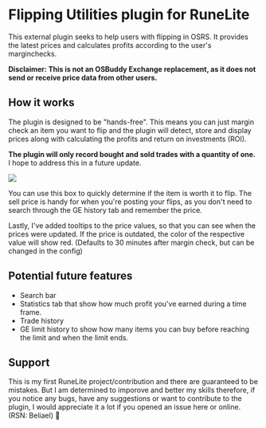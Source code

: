 # Flipping Utilities plugin for RuneLite
This external plugin seeks to help users with flipping in OSRS. It provides the latest prices and calculates profits according to the user's marginchecks.

**Disclaimer: This is not an OSBuddy Exchange replacement, as it does not send or receive price data from other users.**

## How it works
The plugin is designed to be "hands-free". This means you can just margin check an item you want to flip and the plugin will detect, store and display prices along with calculating the profits and return on investments (ROI).

**The plugin will only record bought and sold trades with a quantity of one.** I hope to address this in a future update.

![](demo.gif)

You can use this box to quickly determine if the item is worth it to flip. The sell price is handy for when you're posting your flips, as you don't need to search through the GE history tab and remember the price.

Lastly, I've added tooltips to the price values, so that you can see when the prices were updated. If the price is outdated, the color of the respective value will show red. (Defaults to 30 minutes after margin check, but can be changed in the config)

## Potential future features
* Search bar
* Statistics tab that show how much profit you've earned during a time frame.
* Trade history
* GE limit history to show how many items you can buy before reaching the limit and when the limit ends.

## Support
This is my first RuneLite project/contribution and there are guaranteed to be mistakes. But I am determined to imporove and better my skills therefore, if you notice any bugs, have any suggestions or want to contribute to the plugin, I would appreciate it a lot if you opened an issue here or online. (RSN: Beliael) 🙂


